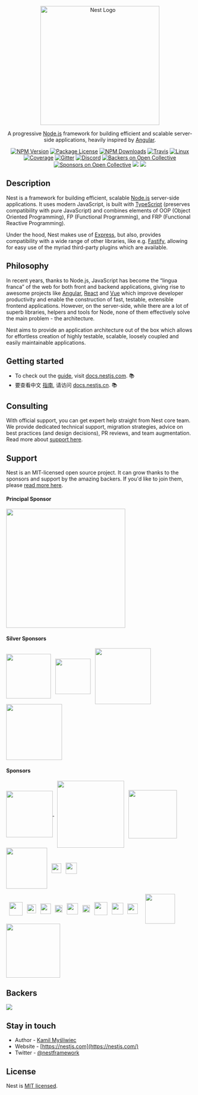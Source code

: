 <p align="center">
  <a href="http://nestjs.com/" target="blank"><img src="https://nestjs.com/img/logo_text.svg" width="320" alt="Nest Logo" /></a>
</p>

[travis-image]: https://api.travis-ci.org/nestjs/nest.svg?branch=master
[travis-url]: https://travis-ci.org/nestjs/nest
[linux-image]: https://img.shields.io/travis/nestjs/nest/master.svg?label=linux
[linux-url]: https://travis-ci.org/nestjs/nest

  <p align="center">A progressive <a href="http://nodejs.org" target="_blank">Node.js</a> framework for building efficient and scalable server-side applications, heavily inspired by <a href="https://angular.io" target="blank">Angular</a>.</p>
    <p align="center">
<a href="https://www.npmjs.com/~nestjscore" target="_blank"><img src="https://img.shields.io/npm/v/@nestjs/core.svg" alt="NPM Version" /></a>
<a href="https://www.npmjs.com/~nestjscore" target="_blank"><img src="https://img.shields.io/npm/l/@nestjs/core.svg" alt="Package License" /></a>
<a href="https://www.npmjs.com/~nestjscore" target="_blank"><img src="https://img.shields.io/npm/dm/@nestjs/core.svg" alt="NPM Downloads" /></a>
<a href="https://travis-ci.org/nestjs/nest" target="_blank"><img src="https://api.travis-ci.org/nestjs/nest.svg?branch=master" alt="Travis" /></a>
<a href="https://travis-ci.org/nestjs/nest" target="_blank"><img src="https://img.shields.io/travis/nestjs/nest/master.svg?label=linux" alt="Linux" /></a>
<a href="https://coveralls.io/github/nestjs/nest?branch=master" target="_blank"><img src="https://coveralls.io/repos/github/nestjs/nest/badge.svg?branch=master#8" alt="Coverage" /></a>
<a href="https://gitter.im/nestjs/nestjs?utm_source=badge&utm_medium=badge&utm_campaign=pr-badge&utm_content=body_badge" target="_blank"><img src="https://badges.gitter.im/nestjs/nestjs.svg" alt="Gitter" /></a>
<a href="https://discord.gg/G7Qnnhy" target="_blank"><img src="https://img.shields.io/badge/discord-online-brightgreen.svg" alt="Discord"/></a>
<a href="https://opencollective.com/nest#backer" target="_blank"><img src="https://opencollective.com/nest/backers/badge.svg" alt="Backers on Open Collective" /></a>
<a href="https://opencollective.com/nest#sponsor" target="_blank"><img src="https://opencollective.com/nest/sponsors/badge.svg" alt="Sponsors on Open Collective" /></a>
  <a href="https://paypal.me/kamilmysliwiec" target="_blank"><img src="https://img.shields.io/badge/Donate-PayPal-ff3f59.svg"/></a>
  <a href="https://twitter.com/nestframework" target="_blank"><img src="https://img.shields.io/twitter/follow/nestframework.svg?style=social&label=Follow"></a>
</p>
  <!--[![Backers on Open Collective](https://opencollective.com/nest/backers/badge.svg)](https://opencollective.com/nest#backer)
  [![Sponsors on Open Collective](https://opencollective.com/nest/sponsors/badge.svg)](https://opencollective.com/nest#sponsor)-->

## Description

Nest is a framework for building efficient, scalable <a href="http://nodejs.org" target="_blank">Node.js</a> server-side applications. It uses modern JavaScript, is built with  <a href="http://www.typescriptlang.org" target="_blank">TypeScript</a> (preserves compatibility with pure JavaScript) and combines elements of OOP (Object Oriented Programming), FP (Functional Programming), and FRP (Functional Reactive Programming).

<p>Under the hood, Nest makes use of <a href="https://expressjs.com/" target="_blank">Express</a>, but also, provides compatibility with a wide range of other libraries, like e.g. <a href="https://github.com/fastify/fastify" target="_blank">Fastify</a>, allowing for easy use of the myriad third-party plugins which are available.</p>

## Philosophy

<p>In recent years, thanks to Node.js, JavaScript has become the “lingua franca” of the web for both front and backend applications, giving rise to awesome projects like <a href="https://angular.io/" target="_blank">Angular</a>, <a href="https://github.com/facebook/react" target="_blank">React</a> and <a href="https://github.com/vuejs/vue" target="_blank">Vue</a> which improve developer productivity and enable the construction of fast, testable, extensible frontend applications. However, on the server-side, while there are a lot of superb libraries, helpers and tools for Node, none of them effectively solve the main problem - the architecture.</p>
<p>Nest aims to provide an application architecture out of the box which allows for effortless creation of highly testable, scalable, loosely coupled and easily maintainable applications.</p>

## Getting started

* To check out the [guide](https://docs.nestjs.com), visit [docs.nestjs.com](https://docs.nestjs.com). :books:
* 要查看中文 [指南](readme_zh.md), 请访问 [docs.nestjs.cn](https://docs.nestjs.cn). :books:

## Consulting

With official support, you can get expert help straight from Nest core team. We provide dedicated technical support, migration strategies, advice on best practices (and design decisions), PR reviews, and team augmentation. Read more about [support here](https://docs.nestjs.com/enterprise).

## Support

Nest is an MIT-licensed open source project. It can grow thanks to the sponsors and support by the amazing backers. If you'd like to join them, please [read more here](https://docs.nestjs.com/support).

#### Principal Sponsor

<a href="https://valor-software.com/" target="_blank"><img src="https://docs.nestjs.com/assets/sponsors/valor-software.png" width="320" /></a>

#### Silver Sponsors
<a href="https://neoteric.eu/" target="_blank"><img src="https://nestjs.com/img/neoteric-cut.png" width="120" valign="middle" /></a> &nbsp;
  <a href="http://gojob.com" target="_blank"><img src="http://nestjs.com/img/gojob-logo.png" valign="middle" height="95" /></a> &nbsp; 
    <a href="https://trilon.io" target="_blank"><img src="https://nestjs.com/img/trilon.svg" width="150" valign="middle" /></a> &nbsp;
<a href="http://www.leogistics.com" target="_blank"><img src="https://nestjs.com/img/leogistics-logo.jpeg" width="150" valign="middle" /></a>

#### Sponsors

<a href="https://www.swingdev.io" target="_blank"><img src="https://nestjs.com/img/swingdev-logo.svg#1" width="125" valign="middle" /> </a> &nbsp; <a href="https://blueanchor.io/" target="_blank"><img src="https://nestjs.com/img/blueanchor.png" width="180" valign="middle" /></a> &nbsp;
<a href="https://www.novologic.com/" target="_blank"><img src="https://nestjs.com/img/novologic.png" width="130" valign="middle" /></a> &nbsp;
<a href="https://scal.io" target="_blank"><img src="https://nestjs.com/img/scalio-logo.svg" width="110" valign="middle" /></a> &nbsp; <a href="http://angularity.io" target="_blank"><img src="http://angularity.io/media/logo.svg" height="26" valign="middle" /></a> &nbsp; <!--<a href="https://keycdn.com"><img src="https://nestjs.com/img/keycdn.svg" height="30" /></a> &nbsp;--> <a href="https://hostpresto.com" target="_blank"><img src="https://nestjs.com/img/hostpresto.png" height="30" valign="middle" /></a>

&nbsp; <a href="https://genuinebee.com/" target="_blank"><img src="https://nestjs.com/img/genuinebee.svg" height="36" valign="middle" /></a> &nbsp; <a href="http://architectnow.net/" target="_blank"><img src="https://nestjs.com/img/architectnow.png" height="24" valign="middle" /></a> &nbsp; <a href="https://quander.io/" target="_blank"><img src="https://nestjs.com/img/quander.png" height="28" valign="middle" /></a> &nbsp; <a href="https://mantro.net/" target="_blank"><img src="https://nestjs.com/img/mantro-logo.svg" height="20" valign="middle" /></a> &nbsp; <a href="https://triplebyte.com/" target="_blank"><img src="https://nestjs.com/img/triplebyte.png" height="30" valign="middle" /></a> &nbsp; 
<a href="https://ever.co/" target="_blank"><img src="https://nestjs.com/img/ever-logo.png" height="20" valign="middle" /></a>  &nbsp; 
<a href="https://buddy.works/" target="_blank"><img src="https://nestjs.com/img/buddy-logo.svg" height="35" valign="middle" /></a> &nbsp;
<a href="https://blokt.com" target="_blank"><img src="https://nestjs.com/img/blokt-logo.png" height="31" valign="middle" /></a>  &nbsp; 
<a href="https://reposit.co.uk/" target="_blank"><img src="https://nestjs.com/img/reposit-logo.png" height="28" valign="middle" /></a> &nbsp; &nbsp; <a href="https://yakaz.com/" target="_blank"><img src="https://nestjs.com/img/yakaz.png" width="80" valign="middle" /></a> &nbsp;
  <a href="http://xtremis.com/" target="_blank"><img src="https://nestjs.com/img/logo-xtremis.svg" width="145" valign="middle" /></a>



## Backers

<a href="https://opencollective.com/nest" target="_blank"><img src="https://opencollective.com/nest/backers.svg?width=1600"></a>

## Stay in touch

* Author - [Kamil Myśliwiec](https://kamilmysliwiec.com)
* Website - [https://nestjs.com](https://nestjs.com/)
* Twitter - [@nestframework](https://twitter.com/nestframework)

## License

Nest is [MIT licensed](LICENSE).
